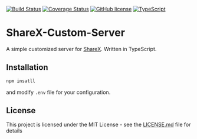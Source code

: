 [![Build Status](https://travis-ci.org/yukiyuki0/ShareX-Custom-Server.svg?branch=master)](https://travis-ci.org/yukiyuki0/ShareX-Custom-Server)
[![Coverage Status](https://coveralls.io/repos/github/yukiyuki0/ShareX-Custom-Server/badge.svg?branch=master)](https://coveralls.io/github/yukiyuki0/ShareX-Custom-Server?branch=master)
[![GitHub license](https://img.shields.io/github/license/yukiyuki0/sharex-custom-server.svg)](https://github.com/yukiyuki0/ShareX-Custom-Server/blob/master/LICENSE)
[![TypeScript](https://badges.frapsoft.com/typescript/code/typescript.svg?v=101)](https://github.com/ellerbrock/typescript-badges/)

# ShareX-Custom-Server
A simple customized server for [ShareX](https://getsharex.com/). Written in TypeScript.

## Installation
```sh
npm insatll
```

and modify `.env` file for your configuration.

## License

This project is licensed under the MIT License - see the [LICENSE.md](LICENSE.md) file for details